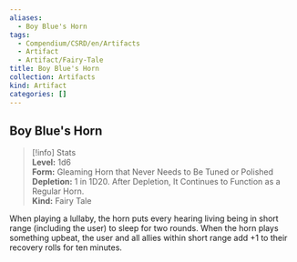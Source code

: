 ```yaml
---
aliases:
  - Boy Blue's Horn
tags:
  - Compendium/CSRD/en/Artifacts
  - Artifact
  - Artifact/Fairy-Tale
title: Boy Blue's Horn
collection: Artifacts
kind: Artifact
categories: []
---
```

## Boy Blue's Horn  
>[!info] Stats  
> **Level:** 1d6  
> **Form:** Gleaming Horn that Never Needs to Be Tuned or Polished  
> **Depletion:** 1 in 1D20. After Depletion, It Continues to Function as a Regular Horn.  
> **Kind:** Fairy Tale
  
When playing a lullaby, the horn puts every hearing living being in short range (including the user) to sleep for two rounds. When the horn plays something upbeat, the user and all allies within short range add +1 to their recovery rolls for ten minutes.
